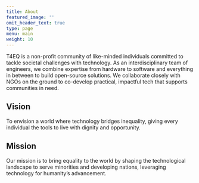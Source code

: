 ```yaml
---
title: About
featured_image: ''
omit_header_text: true
type: page
menu: main
weight: 10
---
```


T4EQ is a non-profit community of like-minded individuals committed to tackle societal challenges with technology. As an interdisciplinary team of engineers, we combine expertise from hardware to software and everything in between to build open-source solutions. We collaborate closely with NGOs on the ground to co-develop practical, impactful tech that supports communities in need.

## Vision

To envision a world where technology bridges inequality, giving every individual the tools to live with dignity and opportunity.

## Mission

Our mission is to bring equality to the world by shaping the technological landscape to serve minorities and developing nations, leveraging technology for humanity’s advancement.
